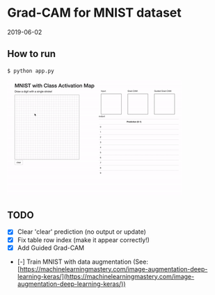 # Grad-CAM for MNIST dataset

2019-06-02


## How to run
```bash
$ python app.py
```

![](test.gif)

## TODO
- [x] Clear 'clear' prediction (no output or update)
- [x] Fix table row index (make it appear correctly!)
- [x] Add Guided Grad-CAM

- [-] Train MNIST with data augmentation (See: [https://machinelearningmastery.com/image-augmentation-deep-learning-keras/](https://machinelearningmastery.com/image-augmentation-deep-learning-keras/))

